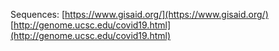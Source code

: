 

Sequences:
[https://www.gisaid.org/](https://www.gisaid.org/)
[http://genome.ucsc.edu/covid19.html](http://genome.ucsc.edu/covid19.html)



<!--stackedit_data:
eyJoaXN0b3J5IjpbNjU5Njk2NjYwLC02ODQ4OTk1MDcsNzMwOT
k4MTE2XX0=
-->